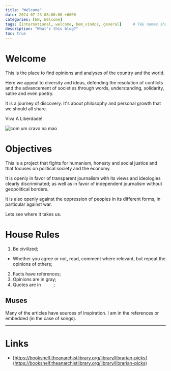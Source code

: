 ```yaml
---
title: "Welcome"
date: 2024-07-23 08:00:00 +0000
categories: [EN, Welcome]
tags: [international, welcome, bem_vindos, general]     # TAG names should always be lowercase
description: "What's this blog?"
toc: true
---
```


# Welcome

This is the place to find opinions and analyses of the country and the world.

Here we appeal to diversity and ideas, defending the resolution of conflicts and the advancement of societies through words, understanding, solidarity, satire and even poetry.

It is a journey of discovery. It's about philosophy and personal growth that we should all share.

Viva A Liberdade!

![com um cravo na mao](/asstes/images/com_um_cravo_na_mao.png)

# Objectives

This is a project that fights for humanism, honesty and social justice and that focuses on political society and the economy.

It is openly in favor of transparent journalism with its views and ideologies clearly discriminated; as well as in favor of independent journalism without geopolitical borders.

It is also openly against the oppression of peoples in its different forms, in particular against war.

Lets see where it takes us.

# House Rules

1. Be civilized;
- Whether you agree or not, read, comment where relevant, but repeat the opinions of others;
2. Facts have references;
3. Opinions are in <span style="color:Platinum">gray</span>;
4. Quotes are in <span style="color:Seashell;font-style:italic;">white</span>;

## Muses

Many of the articles have sources of inspiration. I am in the references or embedded (in the case of songs).

---

# Links 

- [https://bookshelf.theanarchistlibrary.org/library/librarian-picks](https://bookshelf.theanarchistlibrary.org/library/librarian-picks)
